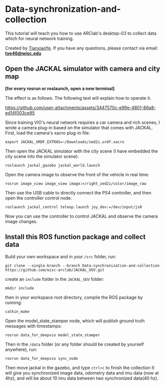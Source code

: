 # Data-synchronization-and-collection
This tutorial will teach you how to use ARClab's desktop-03 to collect data which for neural network training. 

Created by [TianxiaoYe](https://github.com/fuwafuwaboom). If you have any questions, please contact via email: **tye46@wisc.edu**

## Open the JACKAL simulator with camera and city map
**[for every rosrun or roslaunch, open a new terminal]**

The effect is as follows. The following text will explain how to operate it.

https://github.com/user-attachments/assets/3447570c-e99e-4801-86a8-ed14f003ce95

Since training VIO's neural network requires a car camera and rich scenes, I wrote a camera plug-in based on the simulator that comes with JACKAL. First, load the camera's xacro plug-in file:
```
export JACKAL_URDF_EXTRAS=~/Downloads/zed2i.urdf.xacro
```
Then open the JACKAL simulator with the city scene (I have embedded the city scene into the simulator scene):
```
roslaunch jackal_gazebo jackal_world.launch
```
Open the camera image to observe the front of the vehicle in real time: 
```
rosrun image_view image_view image:=/right_zed2i/color/image_raw
```
Then use the USB cable to directly connect the PS4 controller, and then open the controller control node:
```
roslaunch jackal_control teleop.launch joy_dev:=/dev/input/js0
```
Now you can use the controller to control JACKAL and observe the camera image changes.

## Install this ROS function package and collect data
Build your own workspace and in your `/src` folder, run:

```
git clone --single-branch --branch Data-synchronization-and-collection https://github.com/wisc-arclab/JACKAL_UGV.git
```
create an `include` folder in the `JACKAL_UGV` folder:
```
mkdir include
```
then in your workspace root directory, complie the ROS package by running:
```
catkin_make
```

Open the model_state_stamper node, which will publish ground truth messages with timestamps:
```
rosrun data_for_deepvio model_state_stamper
```

Then in the `/data` folder (or any folder should be created by yourself anywhere), run:

```
rosrun data_for_deepvio sync_node
```
Then move jackal in the gazebo, and type `ctrl+c` to finish the collection
It will give you synchronized image data, odometry data and imu data (now at 4hz), and will be about 10 imu data between two synchronized data(40 hz).
